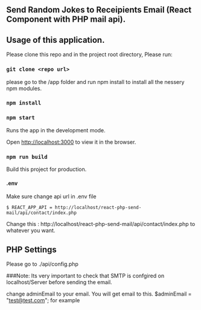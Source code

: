 ## Send Random Jokes to Receipients Email (React Component with PHP mail api).

## Usage of this application.

Please clone this repo and in the project root directory, Please run:

### `git clone <repo url>`

please go to the /app folder and run npm install to install all the nessery npm modules.

### `npm install`

### `npm start`

Runs the app in the development mode.<br>

Open [http://localhost:3000](http://localhost:3000) to view it in the browser.

### `npm run build`

Build this project for production.

#### .env

Make sure change api url in .env file

    $ REACT_APP_API = http://localhost/react-php-send-mail/api/contact/index.php

Change this : http://localhost/react-php-send-mail/api/contact/index.php to whatever you want.

## PHP Settings

Please go to ./api/config.php

###Note: Its very important to check that SMTP is confgired on localhost/Server before sending the email.

change adminEmail to your email. You will get email to this.
$adminEmail =  "test@test.com";  for example

